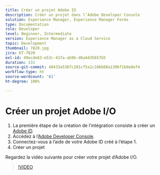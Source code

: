 ```yaml
---
title: Créer un projet Adobe IO
description: Créer un projet dans l’Adobe Developer Console
solution: Experience Manager, Experience Manager Forms
type: Documentation
role: Developer
level: Beginner, Intermediate
version: Experience Manager as a Cloud Service
topic: Development
thumbnail: 7820.jpg
jira: KT-7820
exl-id: 49ecde63-e53c-41fa-ab9b-d6a4435657b5
duration: 131
source-git-commit: 48433a5367c281cf5a1c106b08a1306f1b0e8ef4
workflow-type: ht
source-wordcount: '61'
ht-degree: 100%

---
```


# Créer un projet Adobe I/O

1. La première étape de la création de l’intégration consiste à créer un [Adobe ID](https://account.adobe.com/fr).
1. Accédez à l’[Adobe Developer Console](https://console.adobe.io/home).
1. Connectez-vous à l’aide de votre Adobe ID créé à l’étape 1.
1. Créer un projet

Regardez la vidéo suivante pour créer votre projet d’Adobe I/O.

>[!VIDEO](https://video.tv.adobe.com/v/3440094?quality=12&learn=on&captions=fre_fr)

